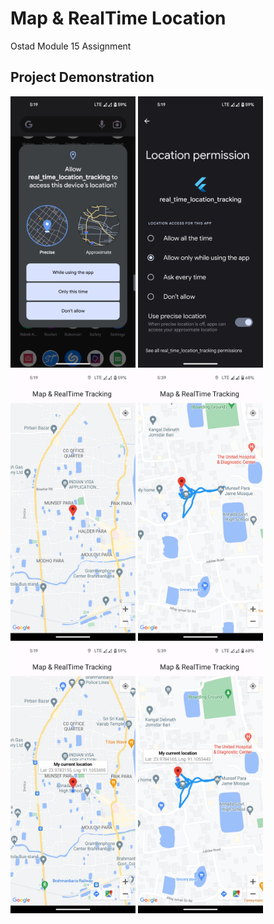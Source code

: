 # Map & RealTime Location

Ostad Module 15 Assignment

## Project Demonstration
<img src = "screenshot/screen1.png" width ="200" /> <img src = "screenshot/screen2.png" width ="200" /> <img src = "screenshot/screen3.png" width ="200" />
<img src = "screenshot/screen4.png" width ="200" /> <img src = "screenshot/screen5.png" width ="200" /> <img src = "screenshot/screen6.png" width ="200" />
